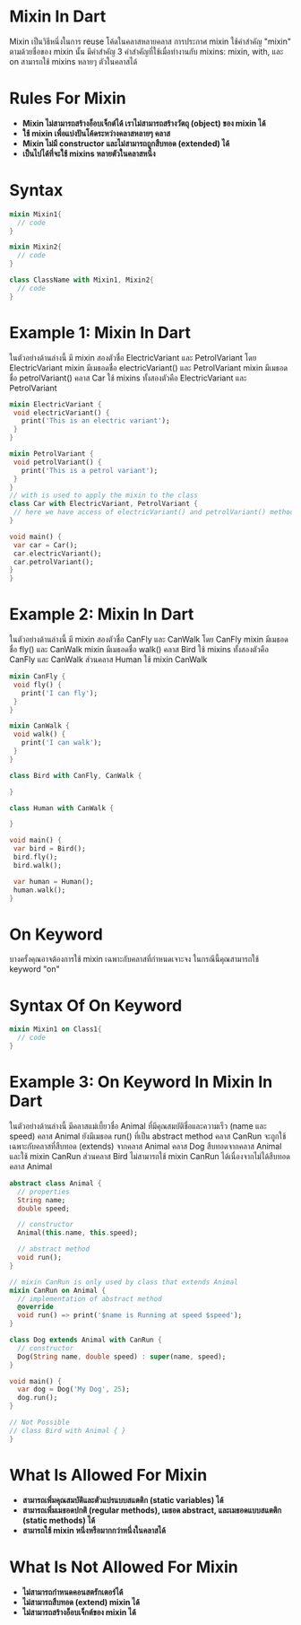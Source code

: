 # Mixin In Dart
  Mixin เป็นวิธีหนึ่งในการ reuse โค้ดในคลาสหลายคลาส การประกาศ mixin ใช้คำสำคัญ "mixin" ตามด้วยชื่อของ mixin นั้น มีคำสำคัญ 3 คำสำคัญที่ใช้เมื่อทำงานกับ mixins: mixin, with, และ on สามารถใช้ mixins หลายๆ ตัวในคลาสได้
# Rules For Mixin
  - **Mixin ไม่สามารถสร้างอ็อบเจ็กต์ได้ เราไม่สามารถสร้างวัตถุ (object) ของ mixin ได้**
  - **ใช้ mixin เพื่อแบ่งปันโค้ดระหว่างคลาสหลายๆ คลาส**
  - **Mixin ไม่มี constructor และไม่สามารถถูกสืบทอด (extended) ได้**
  - **เป็นไปได้ที่จะใช้ mixins หลายตัวในคลาสหนึ่ง**
# Syntax
```dart
mixin Mixin1{
  // code
}

mixin Mixin2{
  // code
}

class ClassName with Mixin1, Mixin2{
  // code
}
```
# Example 1: Mixin In Dart
ในตัวอย่างด้านล่างนี้ มี mixin สองตัวชื่อ ElectricVariant และ PetrolVariant โดย ElectricVariant mixin มีเมธอดชื่อ electricVariant() และ PetrolVariant mixin มีเมธอดชื่อ petrolVariant() คลาส Car ใช้ mixins ทั้งสองตัวคือ ElectricVariant และ PetrolVariant
 ```dart
mixin ElectricVariant {
  void electricVariant() {
    print('This is an electric variant');
  }
}

mixin PetrolVariant {
  void petrolVariant() {
    print('This is a petrol variant');
  }
}
// with is used to apply the mixin to the class
class Car with ElectricVariant, PetrolVariant {
  // here we have access of electricVariant() and petrolVariant() methods
}

void main() {
  var car = Car();
  car.electricVariant();
  car.petrolVariant();
}
}
```
# Example 2: Mixin In Dart
ในตัวอย่างด้านล่างนี้ มี mixin สองตัวชื่อ CanFly และ CanWalk โดย CanFly mixin มีเมธอดชื่อ fly() และ CanWalk mixin มีเมธอดชื่อ walk() คลาส Bird ใช้ mixins ทั้งสองตัวคือ CanFly และ CanWalk ส่วนคลาส Human ใช้ mixin CanWalk
 ```dart
mixin CanFly {
  void fly() {
    print('I can fly');
  }
}

mixin CanWalk {
  void walk() {
    print('I can walk');
  }
}

class Bird with CanFly, CanWalk {
 
}

class Human with CanWalk {
 
}

void main() {
  var bird = Bird();
  bird.fly();
  bird.walk();

  var human = Human();
  human.walk();
}

```
# On Keyword
บางครั้งคุณอาจต้องการใช้ mixin เฉพาะกับคลาสที่กำหนดเจาะจง ในกรณีนี้คุณสามารถใช้ keyword "on"
# Syntax Of On Keyword
```dart
mixin Mixin1 on Class1{
  // code
}
```
# Example 3: On Keyword In Mixin In Dart
ในตัวอย่างด้านล่างนี้ มีคลาสแม่เบี้ยวชื่อ Animal ที่มีคุณสมบัติชื่อและความเร็ว (name และ speed) คลาส Animal ยังมีเมธอด run() ที่เป็น abstract method คลาส CanRun จะถูกใช้เฉพาะกับคลาสที่สืบทอด (extends) จากคลาส Animal คลาส Dog สืบทอดจากคลาส Animal และใช้ mixin CanRun ส่วนคลาส Bird ไม่สามารถใช้ mixin CanRun ได้เนื่องจากไม่ได้สืบทอดคลาส Animal
```dart
abstract class Animal {
  // properties
  String name;
  double speed;

  // constructor
  Animal(this.name, this.speed);

  // abstract method
  void run();
}

// mixin CanRun is only used by class that extends Animal
mixin CanRun on Animal {
  // implementation of abstract method
  @override
  void run() => print('$name is Running at speed $speed');
}

class Dog extends Animal with CanRun {
  // constructor
  Dog(String name, double speed) : super(name, speed);
}

void main() {
  var dog = Dog('My Dog', 25);
  dog.run();
}

// Not Possible
// class Bird with Animal { } 
}
```
# What Is Allowed For Mixin
- **สามารถเพิ่มคุณสมบัติและตัวแปรแบบสแตติก (static variables) ได้**
- **สามารถเพิ่มเมธอดปกติ (regular methods), เมธอด abstract, และเมธอดแบบสแตติก (static methods) ได้**
- **สามารถใช้ mixin หนึ่งหรือมากกว่าหนึ่งในคลาสได้**
# What Is Not Allowed For Mixin
- **ไม่สามารถกำหนดคอนสตรักเตอร์ได้**
- **ไม่สามารถสืบทอด (extend) mixin ได้**
- **ไม่สามารถสร้างอ็อบเจ็กต์ของ mixin ได้**
